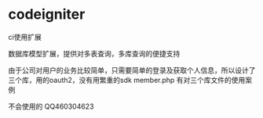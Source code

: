 # codeigniter
ci使用扩展

数据库模型扩展，提供对多表查询，多库查询的便捷支持


由于公司对用户的业务比较简单，只需要简单的登录及获取个人信息，所以设计了三个库，用的oauth2，没有用繁重的sdk
member.php 有对三个库文件的使用案例


不会使用的 QQ460304623
